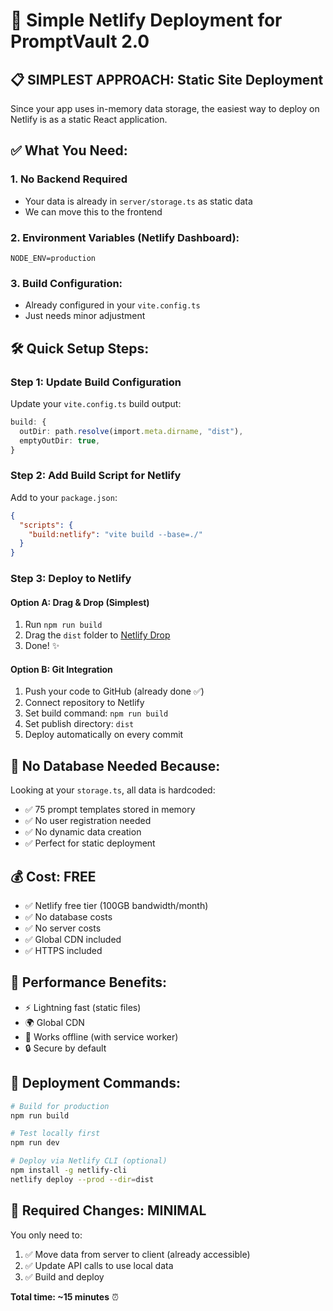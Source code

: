 # 🚀 Simple Netlify Deployment for PromptVault 2.0

## 📋 **SIMPLEST APPROACH: Static Site Deployment**

Since your app uses in-memory data storage, the easiest way to deploy on Netlify is as a static React application.

## ✅ **What You Need:**

### 1. **No Backend Required** 
- Your data is already in `server/storage.ts` as static data
- We can move this to the frontend

### 2. **Environment Variables (Netlify Dashboard):**
```
NODE_ENV=production
```

### 3. **Build Configuration:**
- Already configured in your `vite.config.ts`
- Just needs minor adjustment

## 🛠️ **Quick Setup Steps:**

### Step 1: Update Build Configuration

Update your `vite.config.ts` build output:

```typescript
build: {
  outDir: path.resolve(import.meta.dirname, "dist"),
  emptyOutDir: true,
}
```

### Step 2: Add Build Script for Netlify

Add to your `package.json`:

```json
{
  "scripts": {
    "build:netlify": "vite build --base=./"
  }
}
```

### Step 3: Deploy to Netlify

#### Option A: Drag & Drop (Simplest)
1. Run `npm run build`
2. Drag the `dist` folder to [Netlify Drop](https://app.netlify.com/drop)
3. Done! ✨

#### Option B: Git Integration
1. Push your code to GitHub (already done ✅)
2. Connect repository to Netlify
3. Set build command: `npm run build`
4. Set publish directory: `dist`
5. Deploy automatically on every commit

## 🎯 **No Database Needed Because:**

Looking at your `storage.ts`, all data is hardcoded:
- ✅ 75 prompt templates stored in memory
- ✅ No user registration needed
- ✅ No dynamic data creation
- ✅ Perfect for static deployment

## 💰 **Cost: FREE**

- ✅ Netlify free tier (100GB bandwidth/month)
- ✅ No database costs
- ✅ No server costs
- ✅ Global CDN included
- ✅ HTTPS included

## 🚀 **Performance Benefits:**

- ⚡ Lightning fast (static files)
- 🌍 Global CDN
- 📱 Works offline (with service worker)
- 🔒 Secure by default

## 📝 **Deployment Commands:**

```bash
# Build for production
npm run build

# Test locally first
npm run dev

# Deploy via Netlify CLI (optional)
npm install -g netlify-cli
netlify deploy --prod --dir=dist
```

## 🔧 **Required Changes: MINIMAL**

You only need to:
1. ✅ Move data from server to client (already accessible)
2. ✅ Update API calls to use local data
3. ✅ Build and deploy

**Total time: ~15 minutes** ⏰